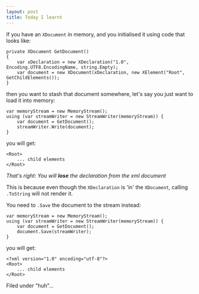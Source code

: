 ```yaml
---
layout: post
title: Today I learnt
---
```



If you have an `XDocument` in memory, and you initialised it using code that looks like:

    private XDocument GetDocument()
    {
        var xDeclaration = new XDeclaration("1.0", Encoding.UTF8.EncodingName, string.Empty);
        var document = new XDocument(xDeclaration, new XElement("Root", GetChildElements());
    }

then you want to stash that document somewhere, let's say you just want to load it into memory:

    var memoryStream = new MemoryStream();
    using (var streamWriter = new StreamWriter(memoryStream)) {
        var document = GetDocument();
        streamWriter.Write(document);
    }

you will get:

    <Root>
        ... child elements
    </Root>


*That's right: You will **lose** the declaration from the xml document*


This is because even though the `XDeclaration` is 'in' the `XDocument`, calling `.ToString` will not render it.

You need to `.Save` the document to the stream instead:


    var memoryStream = new MemoryStream();
    using (var streamWriter = new StreamWriter(memoryStream)) {
        var document = GetDocument();
        document.Save(streamWriter);
    }

you will get:

    <?xml version="1.0" encoding="utf-8"?>
    <Root>
        ... child elements
    </Root>

Filed under "huh"...
